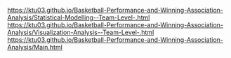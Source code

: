 https://ktu03.github.io/Basketball-Performance-and-Winning-Association-Analysis/Statistical-Modelling--Team-Level-.html
https://ktu03.github.io/Basketball-Performance-and-Winning-Association-Analysis/Visualization-Analysis--Team-Level-.html
https://ktu03.github.io/Basketball-Performance-and-Winning-Association-Analysis/Main.html
